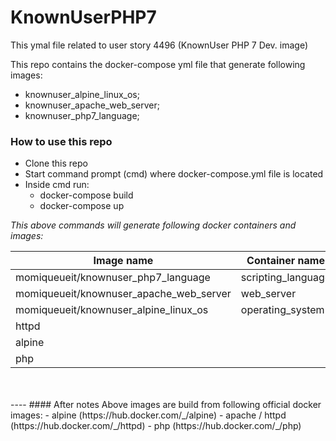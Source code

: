 # KnownUserPHP7
This ymal file related to user story 4496 (KnownUser PHP 7 Dev. image)

This repo contains the docker-compose yml file that generate following images:
- knownuser_alpine_linux_os;
- knownuser_apache_web_server;
- knownuser_php7_language;

### How to use this repo
- Clone this repo 
- Start command prompt (cmd) where docker-compose.yml file is located
- Inside cmd run: 
	- docker-compose build
	- docker-compose up 

*This above commands will generate following docker containers and images:*

| Image name  | Container name |
| ------------- | ------------- |
| momiqueueit/knownuser_php7_language  | scripting_language  |
| momiqueueit/knownuser_apache_web_server  | web_server  |
| momiqueueit/knownuser_alpine_linux_os  | operating_system  |
| httpd  |   |
| alpine  |   |
| php  |   |

<br/>
<br/>
----
#### After notes
Above images are build from following official docker images:
- alpine (https://hub.docker.com/_/alpine)
- apache / httpd (https://hub.docker.com/_/httpd)
- php (https://hub.docker.com/_/php)

